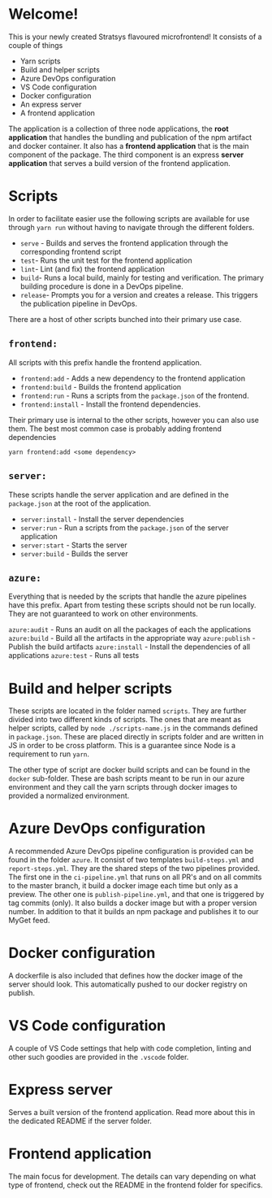 # Welcome!

This is your newly created Stratsys flavoured microfrontend! It consists of a couple of things

* Yarn scripts
* Build and helper scripts
* Azure DevOps configuration
* VS Code configuration
* Docker configuration
* An express server
* A frontend application

The application is a collection of three node applications, the **root application** that handles the bundling and publication of the npm artifact and docker container. It also has a **frontend application** that is the main component of the package. The third component is an express **server application** that serves a build version of the frontend application.

# Scripts

In order to facilitate easier use the following scripts are available for use through `yarn run` without having to navigate through the different folders.

* `serve` - Builds and serves the frontend application through the corresponding frontend script
* `test`- Runs the unit test for the frontend application
* `lint`- Lint (and fix) the frontend application
* `build`- Runs a local build, mainly for testing and verification. The primary building procedure is done in a DevOps pipeline.
* `release`- Prompts you for a version and creates a release. This triggers the publication pipeline in DevOps.

There are a host of other scripts bunched into their primary use case.

## `frontend:`

All scripts with this prefix handle the frontend application.

* `frontend:add` - Adds a new dependency to the frontend application
* `frontend:build` - Builds the frontend application
* `frontend:run` - Runs a scripts from the `package.json` of the frontend.
* `frontend:install` - Install the frontend dependencies.

Their primary use is internal to the other scripts, however you can also use them. The best most common case is probably adding frontend dependencies
```
yarn frontend:add <some dependency>
```

## `server:`

These scripts handle the server application and are defined in the `package.json` at the root of the application.

* `server:install` - Install the server dependencies
* `server:run` - Run a scripts from the `package.json` of the server application
* `server:start` - Starts the server
* `server:build` - Builds the server

## `azure:`

Everything that is needed by the scripts that handle the azure pipelines have this prefix.
Apart from testing these scripts should not be run locally. They are not guaranteed to work on other environments.

`azure:audit` - Runs an audit on all the packages of each the applications
`azure:build` - Build all the artifacts in the appropriate way
`azure:publish` - Publish the build artifacts
`azure:install` - Install the dependencies of all applications
`azure:test` - Runs all tests

# Build and helper scripts

These scripts are located in the folder named `scripts`. They are further divided into two different kinds of scripts. The ones that are meant as helper scripts, called by `node ./scripts-name.js` in the commands defined in `package.json`. These are placed directly in scripts folder and are written in JS in order to be cross platform. This is a guarantee since Node is a requirement to run `yarn`.

The other type of script are docker build scripts and can be found in the `docker` sub-folder. These are bash scripts meant to be run in our azure environment and they call the yarn scripts through docker images to provided a normalized environment.

# Azure DevOps configuration

A recommended Azure DevOps pipeline configuration is provided can be found in the folder `azure`. It consist of two templates `build-steps.yml` and `report-steps.yml`. They are the shared steps of the two pipelines provided. The first one in the `ci-pipeline.yml` that runs on all PR's and on all commits to the master branch, it build a docker image each time but only as a preview. The other one is `publish-pipeline.yml`, and that one is triggered by tag commits (only). It also builds a docker image but with a proper version number. In addition to that it builds an npm package and publishes it to our MyGet feed.

# Docker configuration

A dockerfile is also included that defines how the docker image of the server should look. This automatically pushed to our docker registry on publish.

# VS Code configuration

A couple of VS Code settings that help with code completion, linting and other such goodies are provided in the `.vscode` folder.

# Express server

Serves a built version of the frontend application. Read more about this in the dedicated README if the server folder.

# Frontend application

The main focus for development. The details can vary depending on what type of frontend, check out the README in the frontend folder for specifics.
